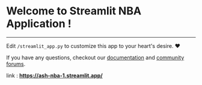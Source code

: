 # Welcome to Streamlit NBA Application !
--------
Edit `/streamlit_app.py` to customize this app to your heart's desire. :heart:

If you have any questions, checkout our [documentation](https://docs.streamlit.io) and [community
forums](https://discuss.streamlit.io).


link : **https://ash-nba-1.streamlit.app/**
